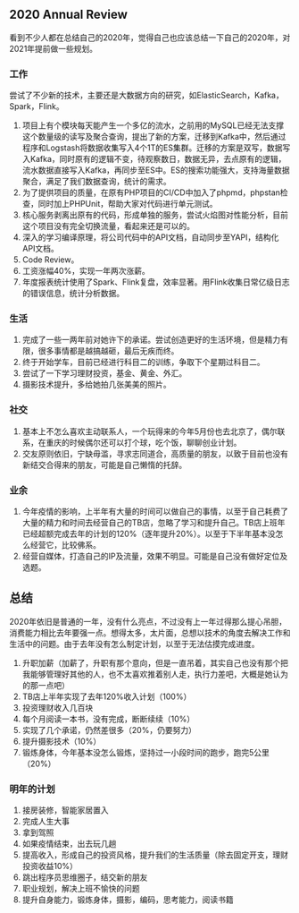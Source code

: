 ## 2020 Annual Review

看到不少人都在总结自己的2020年，觉得自己也应该总结一下自己的2020年，对2021年提前做一些规划。

### 工作

尝试了不少新的技术，主要还是大数据方向的研究，如ElasticSearch，Kafka，Spark，Flink。 

1. 项目上有个模块每天能产生一个多亿的流水，之前用的MySQL已经无法支撑这个数量级的读写及聚合查询，提出了新的方案，迁移到Kafka中，然后通过程序和Logstash将数据收集写入4个1T的ES集群。迁移的方案是双写，数据写入Kafka，同时原有的逻辑不变，待观察数日，数据无异，去点原有的逻辑，流水数据直接写入Kafka，再同步至ES中。ES的搜索功能强大，支持海量数据聚合，满足了我们数据查询，统计的需求。
2. 为了提供项目的质量，在原有PHP项目的CI/CD中加入了phpmd，phpstan检查，同时加上PHPUnit，帮助大家对代码进行单元测试。
3. 核心服务剥离出原有的代码，形成单独的服务，尝试火焰图对性能分析，目前这个项目没有完全切换流量，看起来还是可以的。
4. 深入的学习编译原理，将公司代码中的API文档，自动同步至YAPI，结构化API文档。
5. Code Review。
6. 工资涨幅40%，实现一年两次涨薪。
7. 年度报表统计使用了Spark、Flink复盘，效率显著。用Flink收集日常亿级日志的错误信息，统计分析数据。

### 生活
1. 完成了一些一两年前对她许下的承诺。尝试创造更好的生活环境，但是精力有限，很多事情都是越搞越砸，最后无疾而终。
2. 终于开始学车，目前已经进行科目二的训练，争取下个星期过科目二。
3. 尝试了一下学习理财投资，基金、黄金、外汇。
4. 摄影技术提升，多给她拍几张美美的照片。

### 社交
1. 基本上不怎么喜欢主动联系人，一个玩得来的今年5月份也去北京了，偶尔联系，在重庆的时候偶尔还可以打个球，吃个饭，聊聊创业计划。
2. 交友原则依旧，宁缺毋滥，寻求志同道合，高质量的朋友，以致于目前也没有新结交合得来的朋友，可能是自己懒惰的托辞。

### 业余

1. 今年疫情的影响，上半年有大量的时间可以做自己的事情，以至于自己耗费了大量的精力和时间去经营自己的TB店，忽略了学习和提升自己。TB店上班年已经超额完成去年的计划的120%（逐年提升20%）。以至于下半年基本没怎么经营它，比较佛系。
2. 经营自媒体，打造自己的IP及流量，效果不明显。可能是自己没有做好定位及选题。


## 总结

2020年依旧是普通的一年，没有什么亮点，不过没有上一年过得那么提心吊胆，消费能力相比去年要强一点。想得太多，太片面，总想以技术的角度去解决工作和生活中的问题。由于去年没有怎么制定计划，以至于无法估摸完成进度。

1. 升职加薪（加薪了，升职有那个意向，但是一直吊着，其实自己也没有那个把我能够管理好其他的人，也不太喜欢推着别人走，执行力差吧，大概是她认为的那一点吧）
2. TB店上半年实现了去年120%收入计划（100%）
3. 投资理财收入几百块
4. 每个月阅读一本书，没有完成，断断续续（10%）
5. 实现了几个承诺，仍然差很多（20%，仍要努力）
6. 提升摄影技术（10%）
7. 锻炼身体，今年基本没怎么锻炼，坚持过一小段时间的跑步，跑完5公里（20%）

### 明年的计划
1. 接房装修，智能家居置入
2. 完成人生大事
3. 拿到驾照
4. 如果疫情结束，出去玩几趟
5. 提高收入，形成自己的投资风格，提升我们的生活质量（除去固定开支，理财投资收益10%）
6. 跳出程序员思维圈子，结交新的朋友
7. 职业规划，解决上班不愉快的问题
8. 提升自身能力，锻炼身体，摄影，编码，思考能力，阅读书籍
